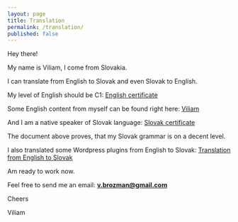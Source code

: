 ```yaml
---
layout: page
title: Translation
permalink: /translation/
published: false
---
```

Hey there!

My name is Viliam, I come from Slovakia.

I can translate from English to Slovak and even Slovak to English.

My level of English should be C1: [English certificate](https://goo.gl/6TRfui) 

Some English content from myself can be found right here:  [Viliam](https://vili.am/) 

And I am a native speaker of Slovak language:  [Slovak certificate](https://goo.gl/VoSWA8)

The document above proves, that my Slovak grammar is on a decent level.

I also translated some Wordpress plugins from English to Slovak:  [Translation from English to Slovak](https://goo.gl/SwqbY9)

Am ready to work now. 

Feel free to send me an email: **v.brozman@gmail.com**

Cheers

Viliam




